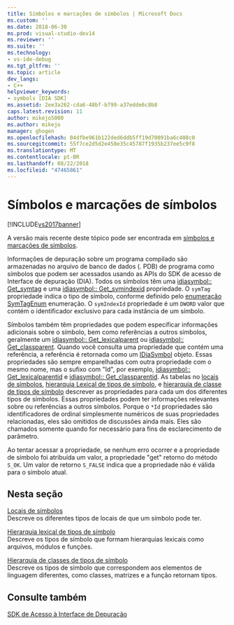 ```yaml
---
title: Símbolos e marcações de símbolos | Microsoft Docs
ms.custom: ''
ms.date: 2018-06-30
ms.prod: visual-studio-dev14
ms.reviewer: ''
ms.suite: ''
ms.technology:
- vs-ide-debug
ms.tgt_pltfrm: ''
ms.topic: article
dev_langs:
- C++
helpviewer_keywords:
- symbols [DIA SDK]
ms.assetid: 2ee3a262-cda6-48bf-b799-a37edde6c8b8
caps.latest.revision: 11
author: mikejo5000
ms.author: mikejo
manager: ghogen
ms.openlocfilehash: 04dfbe961b122ded6ddb5ff19d70091ba6c408c0
ms.sourcegitcommit: 55f7ce2d5d2e458e35c45787f1935b237ee5c9f8
ms.translationtype: MT
ms.contentlocale: pt-BR
ms.lasthandoff: 08/22/2018
ms.locfileid: "47465861"
---
```

# <a name="symbols-and-symbol-tags"></a>Símbolos e marcações de símbolos
[!INCLUDE[vs2017banner](../../includes/vs2017banner.md)]

A versão mais recente deste tópico pode ser encontrada em [símbolos e marcações de símbolos](https://docs.microsoft.com/visualstudio/debugger/debug-interface-access/symbols-and-symbol-tags).  
  
Informações de depuração sobre um programa compilado são armazenadas no arquivo de banco de dados (. PDB) de programa como símbolos que podem ser acessados usando as APIs do SDK de acesso de Interface de depuração (DIA). Todos os símbolos têm uma [idiasymbol:: Get_symtag](../../debugger/debug-interface-access/idiasymbol-get-symtag.md) e uma [idiasymbol:: Get_symindexid](../../debugger/debug-interface-access/idiasymbol-get-symindexid.md) propriedade. O `symTag` propriedade indica o tipo de símbolo, conforme definido pelo [enumeração SymTagEnum](../../debugger/debug-interface-access/symtagenum.md) enumeração. O `symIndexId` propriedade é um `DWORD` valor que contém o identificador exclusivo para cada instância de um símbolo.  
  
 Símbolos também têm propriedades que podem especificar informações adicionais sobre o símbolo, bem como referências a outros símbolos, geralmente um [idiasymbol:: Get_lexicalparent](../../debugger/debug-interface-access/idiasymbol-get-lexicalparent.md) ou [idiasymbol:: Get_classparent](../../debugger/debug-interface-access/idiasymbol-get-classparent.md). Quando você consulta uma propriedade que contém uma referência, a referência é retornada como um [IDiaSymbol](../../debugger/debug-interface-access/idiasymbol.md) objeto. Essas propriedades são sempre emparelhadas com outra propriedade com o mesmo nome, mas o sufixo com "Id", por exemplo, [idiasymbol:: Get_lexicalparentid](../../debugger/debug-interface-access/idiasymbol-get-lexicalparentid.md) e [idiasymbol:: Get_classparentid](../../debugger/debug-interface-access/idiasymbol-get-classparentid.md). As tabelas no [locais de símbolos](../../debugger/debug-interface-access/symbol-locations.md), [hierarquia Lexical de tipos de símbolo](../../debugger/debug-interface-access/lexical-hierarchy-of-symbol-types.md), e [hierarquia de classe de tipos de símbolo](../../debugger/debug-interface-access/class-hierarchy-of-symbol-types.md) descrever as propriedades para cada um dos diferentes tipos de símbolos. Essas propriedades podem ter informações relevantes sobre ou referências a outros símbolos. Porque o `*Id` propriedades são identificadores de ordinal simplesmente numéricos de suas propriedades relacionadas, eles são omitidos de discussões ainda mais. Eles são chamados somente quando for necessário para fins de esclarecimento de parâmetro.  
  
 Ao tentar acessar a propriedade, se nenhum erro ocorrer e a propriedade de símbolo foi atribuída um valor, a propriedade "get" retorno do método `S_OK`. Um valor de retorno `S_FALSE` indica que a propriedade não é válida para o símbolo atual.  
  
## <a name="in-this-section"></a>Nesta seção  
 [Locais de símbolos](../../debugger/debug-interface-access/symbol-locations.md)  
 Descreve os diferentes tipos de locais de que um símbolo pode ter.  
  
 [Hierarquia lexical de tipos de símbolo](../../debugger/debug-interface-access/lexical-hierarchy-of-symbol-types.md)  
 Descreve os tipos de símbolo que formam hierarquias lexicais como arquivos, módulos e funções.  
  
 [Hierarquia de classes de tipos de símbolo](../../debugger/debug-interface-access/class-hierarchy-of-symbol-types.md)  
 Descreve os tipos de símbolo que correspondem aos elementos de linguagem diferentes, como classes, matrizes e a função retornam tipos.  
  
## <a name="see-also"></a>Consulte também  
 [SDK de Acesso à Interface de Depuração](../../debugger/debug-interface-access/debug-interface-access-sdk.md)



